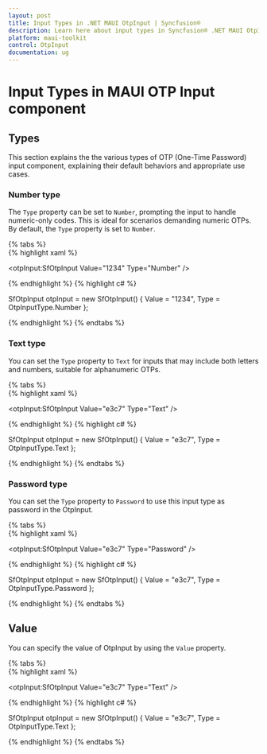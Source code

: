 ```yaml
---
layout: post
title: Input Types in .NET MAUI OtpInput | Syncfusion®
description: Learn here about input types in Syncfusion® .NET MAUI OtpInput (SfOtpInput) control in your cross-platform applications.
platform: maui-toolkit
control: OtpInput
documentation: ug
---
```


# Input Types in MAUI OTP Input component

## Types

This section explains the the various types of OTP (One-Time Password) input component, explaining their default behaviors and appropriate use cases.

### Number type

The `Type` property can be set to `Number`, prompting the input to handle numeric-only codes. This is ideal for scenarios demanding numeric OTPs. By default, the `Type` property is set to `Number`.

{% tabs %}	
{% highlight xaml %}

<otpInput:SfOtpInput Value="1234" Type="Number" />
	
{% endhighlight %}
{% highlight c# %}

SfOtpInput otpInput = new SfOtpInput()
{
    Value = "1234",
    Type = OtpInputType.Number
};

{% endhighlight %}
{% endtabs %}

### Text type

You can set the `Type` property to `Text` for inputs that may include both letters and numbers, suitable for alphanumeric OTPs.

{% tabs %}	
{% highlight xaml %}

<otpInput:SfOtpInput Value="e3c7" Type="Text" />
	
{% endhighlight %}
{% highlight c# %}

SfOtpInput otpInput = new SfOtpInput()
{
    Value = "e3c7",
    Type = OtpInputType.Text
};

{% endhighlight %}
{% endtabs %}

### Password type

You can set the `Type` property to `Password` to use this input type as password in the OtpInput.

{% tabs %}	
{% highlight xaml %}

<otpInput:SfOtpInput Value="e3c7" Type="Password" />
	
{% endhighlight %}
{% highlight c# %}

SfOtpInput otpInput = new SfOtpInput()
{
    Value = "e3c7",
    Type = OtpInputType.Password
};

{% endhighlight %}
{% endtabs %}

## Value

You can specify the value of OtpInput by using the `Value` property.

{% tabs %}	
{% highlight xaml %}

<otpInput:SfOtpInput Value="e3c7" Type="Text" />
	
{% endhighlight %}
{% highlight c# %}

SfOtpInput otpInput = new SfOtpInput()
{
    Value = "e3c7",
    Type = OtpInputType.Text
};

{% endhighlight %}
{% endtabs %}